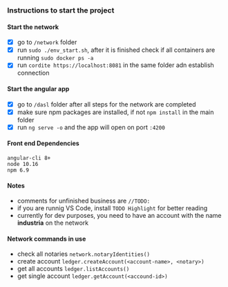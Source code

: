 ### Instructions to start the project
#### **Start the network**
- [x] go to `/network` folder
- [x] run `sudo ./env_start.sh`, after it is finished check if all containers are running `sudo docker ps -a`
- [x] run `cordite https://localhost:8081` in the same folder adn establish connection

#### **Start the angular app**
- [x] go to `/dasl` folder after all steps for the network are completed
- [x] make sure npm packages are installed, if not `npm install` in the main folder
- [x] run `ng serve -o` and the app will open on port `:4200`

#### **Front end Dependencies**
    angular-cli 8+
    node 10.16
    npm 6.9

#### Notes
  * comments for unfinished business are ` //TODO: ` 
  * if you are runnig VS Code, install `TODO Highlight` for better reading
  * currently for dev purposes, you need to have an account with the name **industria** on the network

#### Network commands in use
  * check all notaries `network.notaryIdentities()`
  * create account `ledger.createAccount(<account-name>, <notary>)`
  * get all accounts `ledger.listAccounts()`
  * get single account `ledger.getAccount(<accound-id>)`
